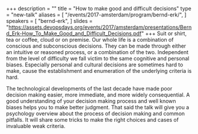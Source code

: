 +++
description = ""
title = "How to make good and difficult decisions"
type = "new-talk"
aliases = [
        "/events/2017-amsterdam/program/bernd-erk/",
]
speakers = [
        "bernd-erk",
]
slides = "https://assets.devopsdays.org/events/2017/amsterdam/presentations/Bernd_Erk-How_To_Make_Good_and_Difficult_Decisions.pdf"
+++
Suit or shirt, tea or coffee, cloud or on premise. Our whole life is a combination of conscious and subconscious decisions. They can be made through either an intuitive or reasoned process, or a combination of the two. Independent from the level of difficulty we fall victim to the same cognitive and personal biases. Especially personal and cultural decisions are sometimes hard to make, cause the establishment and enumeration of the underlying criteria is hard.

The technological developments of the last decade have made poor decision making easier, more immediate, and more widely consequential. A good understanding of your decision making process and well known biases helps you to make better judgment. That said the talk will give you a psychology overview about the process of decision making and common pitfalls. It will share some tricks to make the right choices and cases of invaluable weak criteria.